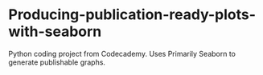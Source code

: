 # Producing-publication-ready-plots-with-seaborn
Python coding project from Codecademy. Uses Primarily Seaborn to generate publishable graphs.
